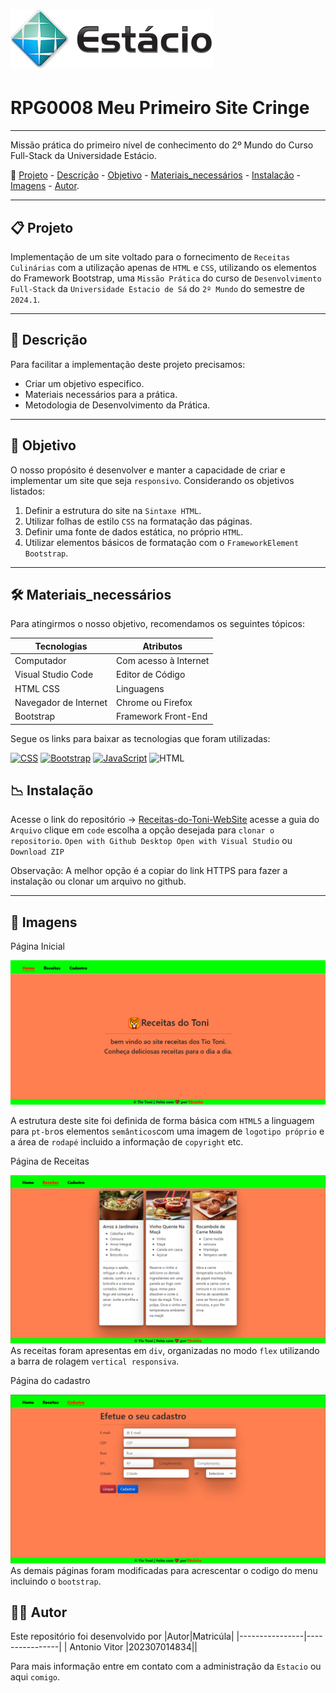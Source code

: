 
# ![capa logotipo-Estacio](./Image/Estacio.png)

# RPG0008 Meu Primeiro Site Cringe

---

Missão prática do primeiro nível de conhecimento do 2º Mundo do Curso Full-Stack da Universidade Estácio.

🔗 [Projeto](#-Projeto) - [Descrição](#-Descrição) - [Objetivo](#-Objetivo) - [Materiais_necessários](#-Materiais_necessários) - [Instalação](#-Instalação) - [Imagens](#-Imagens) - [Autor](#-Autor).

---

## 📋 Projeto

Implementação de um site voltado para o fornecimento de `Receitas Culinárias` com a utilização apenas de `HTML` e `CSS`, utilizando os elementos do Framework Bootstrap, uma `Missão Prática` do curso de `Desenvolvimento Full-Stack` da `Universidade Estacio de Sá` do `2º Mundo` do semestre de `2024.1`.

---

## 📝 Descrição

Para facilitar a implementação deste projeto precisamos:

- Criar um objetivo especifico.
- Materiais necessários para a prática.
- Metodologia de Desenvolvimento da Prática.

---

## 💼 Objetivo

O nosso propósito é desenvolver e manter a capacidade de criar e implementar um site que seja `responsivo`.
Considerando os objetivos listados:

1. Definir a estrutura do site na `Sintaxe HTML`.
2. Utilizar folhas de estilo `CSS` na formatação das páginas.
3. Definir uma fonte de dados estática, no próprio `HTML`.
4. Utilizar elementos básicos de formatação com o `FrameworkElement` `Bootstrap`.

---

## 🛠 Materiais_necessários

Para atingirmos o nosso objetivo, recomendamos os seguintes tópicos:

|Tecnologias| Atributos|
|----------------|-----------------|
| Computador | Com acesso à Internet|
| Visual Studio Code | Editor de Código |
| HTML CSS | Linguagens|
| Navegador de Internet | Chrome ou Firefox|
| Bootstrap | Framework Front-End |

Segue os links para baixar as tecnologias que foram utilizadas:

[![CSS](https://img.shields.io/badge/-CSS-1572B6?style=for-the-badge&logo=css3&logoColor=white)](https://www.w3.org/Style/CSS/) [![Bootstrap](https://img.shields.io/badge/-Bootstrap-7952B3?style=for-the-badge&logo=bootstrap&logoColor=white)](https://getbootstrap.com/docs/5.3/getting-started/introduction/) [![JavaScript](https://img.shields.io/badge/-JavaScript-F7DF1E?style=for-the-badge&logo=javascript&logoColor=black)](https://developer.mozilla.org/pt-BR/docs/Web/JavaScript) ![HTML](https://img.shields.io/badge/-HTML-ECE2FB?style=for-the-badge&logo=HTML5)&nbsp;

## 📉 Instalação

Acesse o link do repositório → [Receitas-do-Toni-WebSite](https://github.com/T8ninho/Receitas-do-Toni-WebSite)
acesse a guia do `Arquivo` clique em `code` escolha a opção desejada para `clonar o repositorio`.
`Open with Github Desktop Open with Visual Studio` ou `Download ZIP`

 Observação:  A melhor opção é a copiar do link HTTPS para fazer a instalação ou clonar um arquivo no github.

 ---

## 🔎 Imagens


Página Inicial

![Pagina Inicial](./Image/Pages_Home.png)

A estrutura deste site foi definida de forma básica com `HTML5` a linguagem para `pt-br`os elementos `semânticos`com uma imagem de `logotipo próprio` e a área de `rodapé` incluido a informação de `copyright` etc.


Página de Receitas

![ Receitas ](./Image/Pages_Receitas.png)
As receitas foram apresentas em `div`, organizadas no modo `flex` utilizando a barra de rolagem `vertical responsiva`.


Página do cadastro

![Alt text](./Image/Pages_Cadastro.png)
As demais páginas foram modificadas para acrescentar o codigo do menu incluindo o `bootstrap`.


## 👩‍💻 Autor

Este repositório foi desenvolvido por
|Autor|Matricúla|
|----------------|----------------|
| Antonio Vitor |202307014834||

Para mais informação entre em contato com a administração da `Estacio` ou aqui `comigo`.
